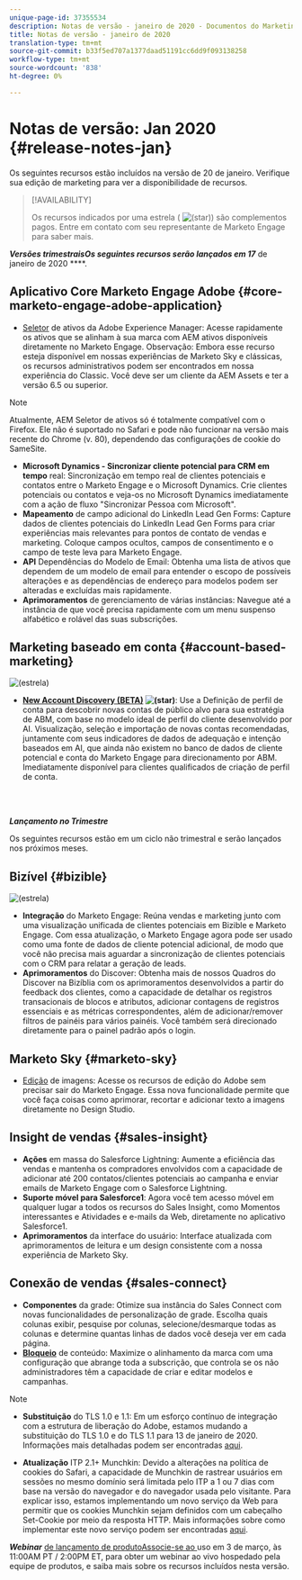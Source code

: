 ```yaml
---
unique-page-id: 37355534
description: Notas de versão - janeiro de 2020 - Documentos do Marketing - Documentação do produto
title: Notas de versão - janeiro de 2020
translation-type: tm+mt
source-git-commit: b33f5ed707a1377daad51191cc6dd9f093138258
workflow-type: tm+mt
source-wordcount: '838'
ht-degree: 0%

---
```



# Notas de versão: Jan 2020 {#release-notes-jan}

Os seguintes recursos estão incluídos na versão de 20 de janeiro. Verifique sua edição de marketing para ver a disponibilidade de recursos.

>[!AVAILABILITY]
>
>Os recursos indicados por uma estrela ( ![(star)](assets/star-yellow.svg)) são complementos pagos. Entre em contato com seu representante de Marketo Engage para saber mais.

**_Versões trimestraisOs seguintes recursos serão lançados em 17_** de janeiro de 2020 ****.

## Aplicativo Core Marketo Engage Adobe {#core-marketo-engage-adobe-application}

* [Seletor](/help/marketo/product-docs/core-marketo-concepts/miscellaneous/importing-assets-with-adobe-experience-manager.md) de ativos da Adobe Experience Manager: Acesse rapidamente os ativos que se alinham à sua marca com AEM ativos disponíveis diretamente no Marketo Engage. Observação: Embora esse recurso esteja disponível em nossas experiências de Marketo Sky e clássicas, os recursos administrativos podem ser encontrados em nossa experiência do Classic. Você deve ser um cliente da AEM Assets e ter a versão 6.5 ou superior.

>[!NOTE]
>
>Atualmente, AEM Seletor de ativos só é totalmente compatível com o Firefox. Ele não é suportado no Safari e pode não funcionar na versão mais recente do Chrome (v. 80), dependendo das configurações de cookie do SameSite.

* **Microsoft Dynamics - Sincronizar cliente potencial para CRM em tempo** real: Sincronização em tempo real de clientes potenciais e contatos entre o Marketo Engage e o Microsoft Dynamics. Crie clientes potenciais ou contatos e veja-os no Microsoft Dynamics imediatamente com a ação de fluxo &quot;Sincronizar Pessoa com Microsoft&quot;.
* **Mapeamento** de campo adicional do LinkedIn Lead Gen Forms: Capture dados de clientes potenciais do LinkedIn Lead Gen Forms para criar experiências mais relevantes para pontos de contato de vendas e marketing. Coloque campos ocultos, campos de consentimento e o campo de teste leva para Marketo Engage.
* **API** Dependências do Modelo de Email: Obtenha uma lista de ativos que dependem de um modelo de email para entender o escopo de possíveis alterações e as dependências de endereço para modelos podem ser alteradas e excluídas mais rapidamente.
* **Aprimoramentos** de gerenciamento de várias instâncias: Navegue até a instância de que você precisa rapidamente com um menu suspenso alfabético e rolável das suas subscrições.

## Marketing baseado em conta {#account-based-marketing}

![(estrela)](assets/star-yellow.svg)

* **[New Account Discovery (BETA)](https://docs.marketo.com/x/WQA6Ag) ![(star)](assets/star-yellow.svg)**: Use a Definição de perfil de conta para descobrir novas contas de público alvo para sua estratégia de ABM, com base no modelo ideal de perfil do cliente desenvolvido por AI. Visualização, seleção e importação de novas contas recomendadas, juntamente com seus indicadores de dados de adequação e intenção baseados em AI, que ainda não existem no banco de dados de cliente potencial e conta do Marketo Engage para direcionamento por ABM. Imediatamente disponível para clientes qualificados de criação de perfil de conta.

<br> 

**_Lançamento no Trimestre_**

Os seguintes recursos estão em um ciclo não trimestral e serão lançados nos próximos meses.

## Bizível {#bizible}

![(estrela)](assets/star-yellow.svg)

* **Integração** do Marketo Engage: Reúna vendas e marketing junto com uma visualização unificada de clientes potenciais em Bizible e Marketo Engage. Com essa atualização, o Marketo Engage agora pode ser usado como uma fonte de dados de cliente potencial adicional, de modo que você não precisa mais aguardar a sincronização de clientes potenciais com o CRM para relatar a geração de leads.
* **Aprimoramentos** do Discover: Obtenha mais de nossos Quadros do Discover na Bizíblia com os aprimoramentos desenvolvidos a partir do feedback dos clientes, como a capacidade de detalhar os registros transacionais de blocos e atributos, adicionar contagens de registros essenciais e as métricas correspondentes, além de adicionar/remover filtros de painéis para vários painéis. Você também será direcionado diretamente para o painel padrão após o login.

## Marketo Sky {#marketo-sky}

* [Edição](https://experienceleague.adobe.com/docs/marketo/sky/design-studio/marketo-image-editor.html?lang=en#design-studio) de imagens: Acesse os recursos de edição do Adobe sem precisar sair do Marketo Engage. Essa nova funcionalidade permite que você faça coisas como aprimorar, recortar e adicionar texto a imagens diretamente no Design Studio.

## Insight de vendas {#sales-insight}

* **Ações** em massa do Salesforce Lightning: Aumente a eficiência das vendas e mantenha os compradores envolvidos com a capacidade de adicionar até 200 contatos/clientes potenciais ao campanha e enviar emails de Marketo Engage com o Salesforce Lightning.
* **Suporte móvel para Salesforce1**: Agora você tem acesso móvel em qualquer lugar a todos os recursos do Sales Insight, como Momentos interessantes e Atividades e e-mails da Web, diretamente no aplicativo Salesforce1.
* **Aprimoramentos** da interface do usuário: Interface atualizada com aprimoramentos de leitura e um design consistente com a nossa experiência de Marketo Sky.

## Conexão de vendas {#sales-connect}

* **Componentes** da grade: Otimize sua instância do Sales Connect com novas funcionalidades de personalização de grade. Escolha quais colunas exibir, pesquise por colunas, selecione/desmarque todas as colunas e determine quantas linhas de dados você deseja ver em cada página.
* **[Bloqueio](/help/marketo/product-docs/marketo-sales-connect/admin/content-lockdown.md)** de conteúdo: Maximize o alinhamento da marca com uma configuração que abrange toda a subscrição, que controla se os não administradores têm a capacidade de criar e editar modelos e campanhas.

>[!NOTE]
>
>* **Substituição** do TLS 1.0 e 1.1: Em um esforço contínuo de integração com a estrutura de liberação do Adobe, estamos mudando a substituição do TLS 1.0 e do TLS 1.1 para 13 de janeiro de 2020. Informações mais detalhadas podem ser encontradas [aqui](https://nation.marketo.com/docs/DOC-7059-tls-10-11-deprecation-faq).
   >
   >
* **Atualização** ITP 2.1+ Munchkin: Devido a alterações na política de cookies do Safari, a capacidade de Munchkin de rastrear usuários em sessões no mesmo domínio será limitada pelo ITP a 1 ou 7 dias com base na versão do navegador e do navegador usada pelo visitante. Para explicar isso, estamos implementando um novo serviço da Web para permitir que os cookies Munchkin sejam definidos com um cabeçalho Set-Cookie por meio da resposta HTTP. Mais informações sobre como implementar este novo serviço podem ser encontradas [aqui](https://nation.marketo.com/docs/DOC-7351).


**_Webinar_** [de lançamento de produtoAssocie-se ao ](https://engage.marketo.com/Jan_Feb_20_Release_Webinar_Registration.html) uso em 3 de março, às 11:00AM PT / 2:00PM ET, para obter um webinar ao vivo hospedado pela equipe de produtos, e saiba mais sobre os recursos incluídos nesta versão.
